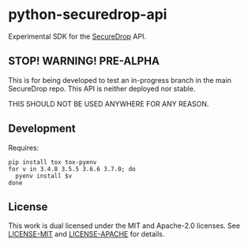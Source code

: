 # python-securedrop-api

Experimental SDK for the [SecureDrop](https://seucredrop.org) API.

## STOP! WARNING! PRE-ALPHA

This is for being developed to test an in-progress branch in the main SecureDrop repo. This API is
neither deployed nor stable.

THIS SHOULD NOT BE USED ANYWHERE FOR ANY REASON.

## Development

Requires:

```
pip install tox tox-pyenv
for v in 3.4.8 3.5.5 3.6.6 3.7.0; do
  pyenv install $v
done
```

## License

This work is dual licensed under the MIT and Apache-2.0 licenses. See [LICENSE-MIT](./LICENSE-MIT)
and [LICENSE-APACHE](./LICENSE-APACHE) for details.
